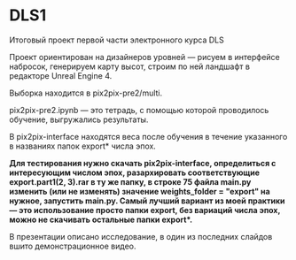 # DLS1
Итоговый проект первой части электронного курса DLS

Проект ориентирован на дизайнеров уровней — рисуем в интерфейсе набросок, генерируем карту высот, строим по ней ландшафт в редакторе Unreal Engine 4.

Выборка находится в pix2pix-pre2/multi.

pix2pix-pre2.ipynb — это тетрадь, с помощью которой проводилось обучение, выгружались результаты.

В pix2pix-interface находятся веса после обучения в течение указанного в названиях папок export* числа эпох.

<strong>Для тестирования нужно скачать pix2pix-interface, определиться с интересующим числом эпох, разархировать соответствующие export.part1(2, 3).rar в ту же папку, в строке 75 файла main.py изменить (или не изменять) значение weights_folder = "export" на нужное, запустить main.py.
Самый лучший вариант из моей практики — это использование просто папки export, без вариаций числа эпох, можно не скачивать остальные папки export*.</strong>

В презентации описано исследование, в один из последних слайдов вшито демонстрационное видео.
